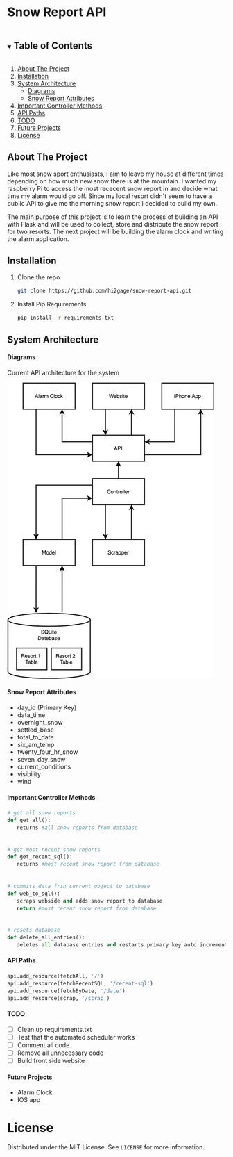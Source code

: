 # Snow Report API



<details open="open">
  <summary><h2 style="display: inline-block">Table of Contents</h2></summary>
  <ol>
    <li><a href="#about-the-project">About The Project</a></li>
    <li><a href="#Installation">Installation</a></li>
    <li>
        <a href="#System-Architecture">System Architecture</a>
            <ul>
                <li><a href="#Diagrams">Diagrams</a></li>
                <li><a href="#Snow-Report-Attributes">Snow Report Attributes</a></li>
            </ul>
    </li>
    <li><a href="#Important-Controller-Methods">Important Controller Methods</a></li>
    <li><a href="#API-Paths">API Paths</a></li>
    <li><a href="#TODO">TODO</a></li>
    <li><a href="#Future-Projects">Future Projects</a></li>
    <li><a href="#License">License</a></li>
  </ol>
</details>

## About The Project
Like most snow sport enthusiasts, I aim to leave my house at different times depending on how much new snow there is at the mountain.
I wanted my raspberry Pi to access the most rececent snow report in and decide what time my alarm would go off. Since my local resort didn't seem to have a public API to give me the morning snow report I decided to build my own.

The main purpose of this project is to learn the process of building an API with Flask and will be used to collect, store and distribute the snow report for two resorts. The next project will be building the alarm clock and writing the alarm application. 

## Installation

1. Clone the repo
   ```bash
   git clone https://github.com/hi2gage/snow-report-api.git
   ```
2. Install Pip Requirements
   ```bash
   pip install -r requirements.txt
   ```

## System Architecture
#### Diagrams
Current API architecture for the system

![System Diagram](https://github.com/hi2gage/snow-report-api/blob/main/diagrams/main-layout.png)

#### Snow Report Attributes
* day_id (Primary Key)
* data_time
* overnight_snow 
* settled_base 
* total_to_date 
* six_am_temp 
* twenty_four_hr_snow 
* seven_day_snow 
* current_conditions 
* visibility 
* wind 



#### Important Controller Methods
```python
# get all snow reports
def get_all():
   returns #all snow reports from database


# get most recent snow reports
def get_recent_sql():
   returns #most recent snow report from database


# commits data frin current object to database
def web_to_sql():
   scraps webside and adds snow report to database
   return #most recent snow report from database


# resets database
def delete_all_entries():
   deletes all database entries and restarts primary key auto increments
```

#### API Paths
```python
api.add_resource(fetchAll, '/')
api.add_resource(fetchRecentSQL, '/recent-sql')
api.add_resource(fetchByDate, '/date')
api.add_resource(scrap, '/scrap')
```



#### TODO
- [ ] Clean up requirements.txt
- [ ] Test that the automated scheduler works
- [ ] Comment all code
- [ ] Remove all unnecessary code
- [ ] Build front side website

#### Future Projects
* Alarm Clock
* IOS app

# License
Distributed under the MIT License. See `LICENSE` for more information.



